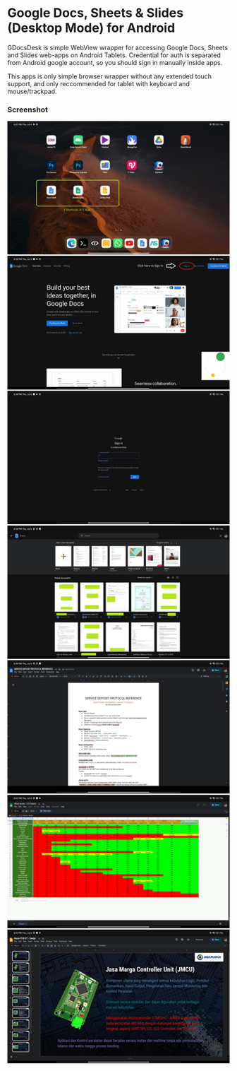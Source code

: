 # Google Docs, Sheets & Slides (Desktop Mode) for Android
GDocsDesk is simple WebView wrapper for accessing Google Docs, Sheets and Slides web-apps on Android Tablets. Credential for auth is separated from Android google account, so you should sign in manually inside apps.

This apps is only simple browser wrapper without any extended touch support, and only reccommended for tablet with keyboard and mouse/trackpad.

### Screenshot
![Shortcuts](docs/ss1.jpg)
![Before Sign In](docs/ss2.jpg)
![Sign In Form](docs/ss3.jpg)
![Docs Home](docs/ss4.jpg)
![Docs Editor](docs/ss5.jpg)
![Sheets Editor](docs/ss6.jpg)
![Slides Editor](docs/ss7.jpg)
